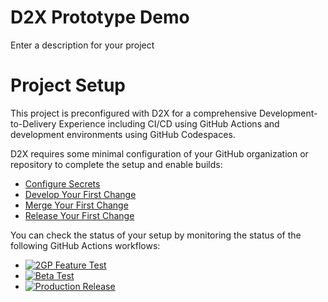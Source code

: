 # D2X Prototype Demo
Enter a description for your project

# Project Setup
This project is preconfigured with D2X for a comprehensive Development-to-Delivery Experience including CI/CD using GitHub Actions and development environments using GitHub Codespaces.

D2X requires some minimal configuration of your GitHub organization or repository to complete the setup and enable builds:
* [Configure Secrets](https://d2x.readthedocs.io/en/latest/tutorial/#secrets)
* [Develop Your First Change](https://d2x.readthedocs.io/en/latest/tutorial/#develop)
* [Merge Your First Change](https://d2x.readthedocs.io/en/latest/tutorial/#merge)
* [Release Your First Change](https://d2x.readthedocs.io/en/latest/tutorial/#release)

You can check the status of your setup by monitoring the status of the following GitHub Actions workflows:
* [![2GP Feature Test](https://github.com/muselab-d2x/D2X-Prototype-Demo/actions/workflows/feature.yml/badge.svg)](https://github.com/muselab-d2x/D2X-Prototype-Demo/actions/workflows/feature.yml)
* [![Beta Test](https://github.com/muselab-d2x/D2X-Prototype-Demo/actions/workflows/beta.yml/badge.svg)](https://github.com/muselab-d2x/D2X-Prototype-Demo/actions/workflows/beta.yml)
* [![Production Release](https://github.com/muselab-d2x/D2X-Prototype-Demo/actions/workflows/release.yml/badge.svg)](https://github.com/muselab-d2x/D2X-Prototype-Demo/actions/workflows/release.yml)
